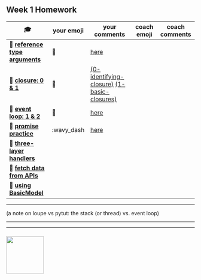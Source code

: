 ## Week 1 Homework

| :mortar_board: | your emoji | your comments | coach emoji | coach comments |
| --- | --- | --- | --- | --- |
| :egg: __[reference type arguments](./reference-type-args.md)__ |:green_heart: | [here](https://github.com/hakanErgin/javascript-3-homework/blob/reference-type-args/week-1/reference-type-args.md) | | |
| :egg: __[closure: 0 & 1](../exercises-closure)__ | :green_heart:|[(0-identifying-closure)](https://github.com/hakanErgin/javascript-3-homework/blob/exercises-closure/exercises-closure/0-identifying-closure.html) [(1-basic-closures)](https://github.com/hakanErgin/javascript-3-homework/blob/exercises-closure/exercises-closure/1-basic-closures.html) | | |
| :egg: __[event loop: 1 & 2](../exercises-event-loop)__ |:green_heart: |[here](https://github.com/hakanErgin/javascript-3-homework/blob/exercises-event-loop/exercises-event-loop/index.html) | | |
| :egg: __[promise practice](./promise-practice.md)__ | :wavy_dash|[here](https://github.com/hakanErgin/javascript-3-homework/blob/promise-practice/week-1/promise-practice.md) | | | 
| :egg: __[three-layer handlers](./three-layer-handlers)__ | | | | |
| :hatching_chick: __[fetch data from APIs](./fetching-exercises)__ | | | | |
| :hatching_chick: __[using BasicModel](./using-BasicModel.html)__ | | | | |

---

(a note on loupe vs pytut: the stack (or thread) vs. event loop)

___
___
### <a href="https://hackyourfuture.be" target="_blank"><img src="https://pbs.twimg.com/profile_images/984474625009741824/Bs_qKx6-_400x400.jpg" width="100" height="100"></img></a>

